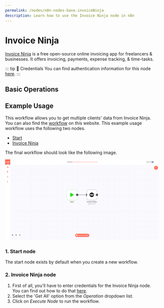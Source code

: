 ```yaml
---
permalink: /nodes/n8n-nodes-base.invoiceNinja
description: Learn how to use the Invoice Ninja node in n8n
---
```


# Invoice Ninja

[Invoice Ninja](https://www.invoiceninja.com/) is a free open-source online invoicing app for freelancers & businesses. It offers invoicing, payments, expense tracking, & time-tasks.

::: tip 🔑 Credentials
You can find authentication information for this node [here](../../../credentials/InvoiceNinja/README.md).
:::

## Basic Operations

<Resource node="n8n-nodes-base.invoiceNinja" />

## Example Usage

This workflow allows you to get multiple clients' data from Invoice Ninja. You can also find the [workflow](https://n8n.io/workflows/534) on this website. This example usage workflow uses the following two nodes.

- [Start](../../core-nodes/Start/README.md)
- [Invoice Ninja]()

The final workflow should look like the following image.

![A workflow with the Invoice Ninja node](./workflow.png)

### 1. Start node

The start node exists by default when you create a new workflow.

### 2. Invoice Ninja node

1. First of all, you'll have to enter credentials for the Invoice Ninja node. You can find out how to do that [here](../../../credentials/InvoiceNinja/README.md).
2. Select the 'Get All' option from the *Operation* dropdown list.
3. Click on *Execute Node* to run the workflow.
